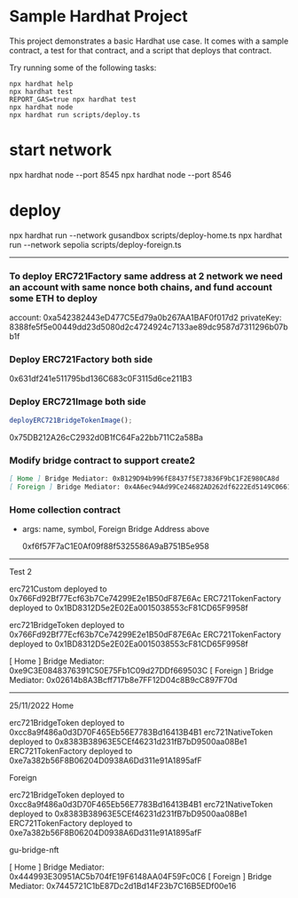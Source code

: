 # Sample Hardhat Project

This project demonstrates a basic Hardhat use case. It comes with a sample contract, a test for that contract, and a script that deploys that contract.

Try running some of the following tasks:

```shell
npx hardhat help
npx hardhat test
REPORT_GAS=true npx hardhat test
npx hardhat node
npx hardhat run scripts/deploy.ts
```

# start network

npx hardhat node --port 8545
npx hardhat node --port 8546

# deploy

npx hardhat run --network gusandbox scripts/deploy-home.ts
npx hardhat run --network sepolia scripts/deploy-foreign.ts

---

### To deploy ERC721Factory same address at 2 network we need an account with same nonce both chains, and fund account some ETH to deploy

account: 0xa542382443eD477C5Ed79a0b267AA1BAF0f017d2
privateKey: 8388fe5f5e00449dd23d5080d2c4724924c7133ae89dc9587d7311296b07bb1f

### Deploy ERC721Factory both side

0x631df241e511795bd136C683c0F3115d6ce211B3

### Deploy ERC721Image both side

```js
deployERC721BridgeTokenImage();
```

0x75DB212A26cC2932d0B1fC64Fa22bb711C2a58Ba

### Modify bridge contract to support create2

```markdown
[ Home ] Bridge Mediator: 0xB129D94b996fE8437f5E73836F9bC1F2E980CA8d
[ Foreign ] Bridge Mediator: 0x4A6ec94Ad99Ce24682AD262df6222Ed5149C0661
```

### Home collection contract

- args: name, symbol, Foreign Bridge Address above

  0xf6f57F7aC1E0Af09f88f5325586A9aB751B5e958

---

Test 2

erc721Custom deployed to 0x766Fd92Bf77Ecf63b7Ce74299E2e1B50dF87E6Ac
ERC721TokenFactory deployed to 0x1BD8312D5e2E02Ea0015038553cF81CD65F9958f

erc721BridgeToken deployed to 0x766Fd92Bf77Ecf63b7Ce74299E2e1B50dF87E6Ac
ERC721TokenFactory deployed to 0x1BD8312D5e2E02Ea0015038553cF81CD65F9958f

[ Home ] Bridge Mediator: 0xe9C3E0848376391C50E75Fb1C09d27DDf669503C
[ Foreign ] Bridge Mediator: 0x02614b8A3Bcff717b8e7FF12D04c8B9cC897F70d

---

25/11/2022
Home

erc721BridgeToken deployed to 0xcc8a9f486a0d3D70F465Eb56E7783Bd16413B4B1
erc721NativeToken deployed to 0x8383B38963E5CEf46231d231fB7bD9500aa08Be1
ERC721TokenFactory deployed to 0xe7a382b56F8B06204D0938A6Dd311e91A1895afF

Foreign

erc721BridgeToken deployed to 0xcc8a9f486a0d3D70F465Eb56E7783Bd16413B4B1
erc721NativeToken deployed to 0x8383B38963E5CEf46231d231fB7bD9500aa08Be1
ERC721TokenFactory deployed to 0xe7a382b56F8B06204D0938A6Dd311e91A1895afF

gu-bridge-nft

[ Home ] Bridge Mediator: 0x444993E30951AC5b704fE19F6148AA04F59Fc0C6
[ Foreign ] Bridge Mediator: 0x7445721C1bE87Dc2d1Bd14F23b7C16B5EDf00e16
